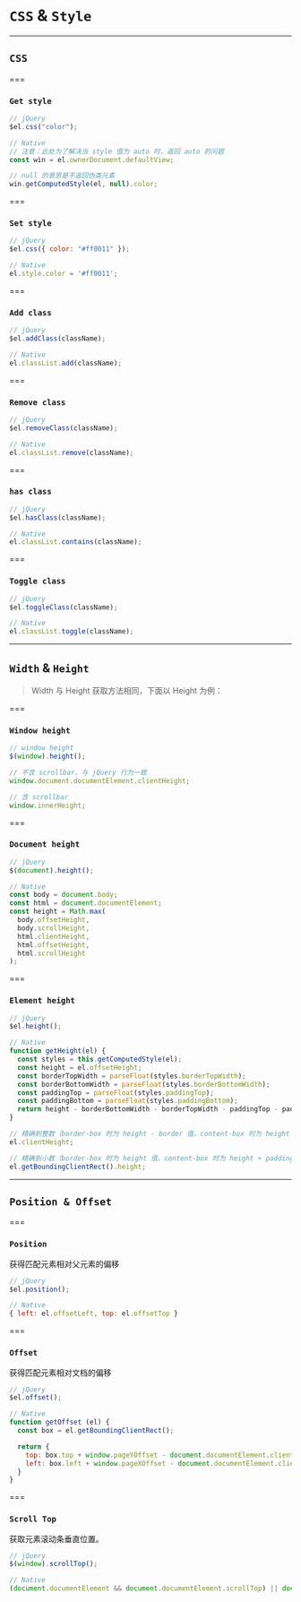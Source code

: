 # `CSS` & `Style`

---

## `CSS`

===

### `Get style`

```javascript
// jQuery
$el.css("color");

// Native
// 注意：此处为了解决当 style 值为 auto 时，返回 auto 的问题
const win = el.ownerDocument.defaultView;

// null 的意思是不返回伪类元素
win.getComputedStyle(el, null).color;
```

===

### `Set style`

```javascript
// jQuery
$el.css({ color: "#ff0011" });

// Native
el.style.color = '#ff0011';
```

===

### `Add class`

```javascript
// jQuery
$el.addClass(className);

// Native
el.classList.add(className);
```

===

### `Remove class`

```javascript
// jQuery
$el.removeClass(className);

// Native
el.classList.remove(className);
```

===

### `has class`

```javascript
// jQuery
$el.hasClass(className);

// Native
el.classList.contains(className);
```

===

### `Toggle class`

```javascript
// jQuery
$el.toggleClass(className);

// Native
el.classList.toggle(className);
```

---

## `Width` & `Height`

> Width 与 Height 获取方法相同，下面以 Height 为例：

===

### `Window height`

```javascript
// window height
$(window).height();

// 不含 scrollbar，与 jQuery 行为一致
window.document.documentElement.clientHeight;

// 含 scrollbar
window.innerHeight;
```

===

### `Document height`

```javascript
// jQuery
$(document).height();

// Native
const body = document.body;
const html = document.documentElement;
const height = Math.max(
  body.offsetHeight,
  body.scrollHeight,
  html.clientHeight,
  html.offsetHeight,
  html.scrollHeight
);
```

===

### `Element height`

```javascript
// jQuery
$el.height();

// Native
function getHeight(el) {
  const styles = this.getComputedStyle(el);
  const height = el.offsetHeight;
  const borderTopWidth = parseFloat(styles.borderTopWidth);
  const borderBottomWidth = parseFloat(styles.borderBottomWidth);
  const paddingTop = parseFloat(styles.paddingTop);
  const paddingBottom = parseFloat(styles.paddingBottom);
  return height - borderBottomWidth - borderTopWidth - paddingTop - paddingBottom;
}

// 精确到整数（border-box 时为 height - border 值，content-box 时为 height + padding 值）
el.clientHeight;

// 精确到小数（border-box 时为 height 值，content-box 时为 height + padding + border 值）
el.getBoundingClientRect().height;
```

---

##  `Position & Offset`

===

### `Position`

获得匹配元素相对父元素的偏移

```javascript
// jQuery
$el.position();

// Native
{ left: el.offsetLeft, top: el.offsetTop }
```

===

### `Offset`

获得匹配元素相对文档的偏移

```javascript
// jQuery
$el.offset();

// Native
function getOffset (el) {
  const box = el.getBoundingClientRect();

  return {
    top: box.top + window.pageYOffset - document.documentElement.clientTop,
    left: box.left + window.pageXOffset - document.documentElement.clientLeft
  }
}
```

===

###  `Scroll Top`

获取元素滚动条垂直位置。

```javascript
// jQuery
$(window).scrollTop();

// Native
(document.documentElement && document.documentElement.scrollTop) || document.body.scrollTop;
```

